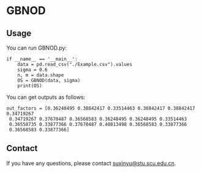 # GBNOD


## Usage
You can run GBNOD.py:
```
if __name__ == '__main__':
    data = pd.read_csv("./Example.csv").values
    sigma = 0.6
    n, m = data.shape
    OS = GBNOD(data, sigma)
    print(OS)
```
You can get outputs as follows:
```
out_factors = [0.36248495 0.38842417 0.33514463 0.38842417 0.38842417 0.34719267
 0.34719267 0.37670487 0.36568583 0.36248495 0.36248495 0.33514463
 0.36558735 0.33877366 0.37670487 0.40813498 0.36568583 0.33877366
 0.36568583 0.33877366]
```

## Contact
If you have any questions, please contact suxinyu@stu.scu.edu.cn.
